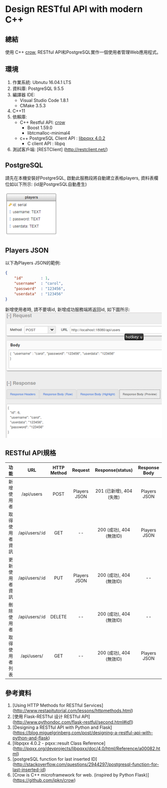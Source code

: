 # Design RESTful API with modern C++
## 總結
使用 C++ [crow](https://github.com/ipkn/crow), RESTful API和PostgreSQL實作一個使用者管理Web應用程式。

## 環境
1. 作業系統: Ubnutu 16.04.1 LTS 
2. 資料庫: PostgreSQL 9.5.5
3. 編譯器 IDE:
   * Visual Studio Code 1.8.1
   * CMake 3.5.3
4. C++11    
5. 依賴庫:
   * C++ Restful API: [crow](https://github.com/ipkn/crow)
      * Boost 1.59.0
      * libtcmalloc-minimal4
   * c++ PostgreSQL Client API : [libpqxx 4.0.2](http://pqxx.org/development/libpqxx/)
      * C client API : libpq
6. 測試客戶端: [RESTClient] (http://restclient.net/)

## PostgreSQL
請先在本機安裝好PostgreSQL, 啟動此服務段將自動建立表格players, 資料表欄位如以下所示:
(id是PostgreSQL自動產生)

![database schema](https://github.com/CarolCheng/lobby/blob/master/docs/databaseschema.png?raw=true?raw=true)

## Players JSON 
以下為Players JSON的範例: 
```json
{ 
	"id" 		: 1,
	"username" 	: "carol", 
	"password"	: "123456", 
	"userdata"	: "123456" 
}
```
新增使用者時, 請不要填id, 新增成功服務端將返回id, 如下圖所示:
![RESTClient_addPlayers](https://github.com/CarolCheng/lobby/blob/master/docs/RESTClient_addPlayers.png?raw=true?raw=true)

## RESTful API規格
|      功能      	|       URL      	| HTTP Method 	|    Request   	|     Response(status)     	| Response Body 	|
|:--------------:	|:--------------:	|:-----------:	|:------------:	|:------------------------:	|:-------------:	|
|   新增使用者   	|   /api/users   	|     POST    	| Players JSON 	| 201 (已新增), 404 (失敗) 	|  Players JSON 	|
| 取得使用者資訊 	| /api/users/:id 	|     GET     	|      --      	| 200 (成功), 404 (無效ID) 	|  Players JSON 	|
| 更新使用者資訊 	| /api/users/:id 	|     PUT     	| Players JSON 	| 200 (成功), 404 (無效ID) 	|       --      	|
|   刪除使用者   	| /api/users/:id 	|    DELETE   	|      --      	| 200 (成功), 404 (無效ID) 	|       --      	|
| 取得使用者列表 	|   /api/users/  	|     GET     	|      --      	| 200 (成功), 404 (無效ID) 	|  Players JSON 	|

## 參考資料
1. [Using HTTP Methods for RESTful Services] (http://www.restapitutorial.com/lessons/httpmethods.html)
2. [使用 Flask-RESTful 设计 RESTful API] (http://www.pythondoc.com/flask-restful/second.html#id1)
3. [Designing a RESTful API with Python and Flask] (https://blog.miguelgrinberg.com/post/designing-a-restful-api-with-python-and-flask)
4. [libpqxx 4.0.2 - pqxx::result Class Reference] (http://pqxx.org/devprojects/libpqxx/doc/4.0/html/Reference/a00082.html)
5. [postgreSQL function for last inserted ID] (http://stackoverflow.com/questions/2944297/postgresql-function-for-last-inserted-id)
6. [Crow is C++ microframework for web. (inspired by Python Flask)] (https://github.com/ipkn/crow)



